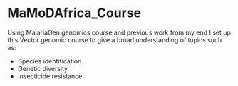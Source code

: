 # MaMoDAfrica_Course
Using MalariaGen genomics course and previous work from my end I set up this Vector genomic course to give a broad understanding of topics such as:
 - Species identification
 - Genetic diversity
 - Insecticide resistance

